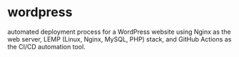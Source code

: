 # wordpress
automated deployment process for a WordPress website using Nginx as the web server, LEMP (Linux, Nginx, MySQL, PHP) stack, and GitHub Actions as the CI/CD automation tool.
